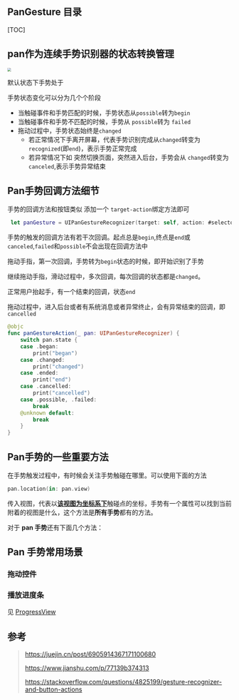 ## PanGesture 目录

[TOC]

## pan作为连续手势识别器的状态转换管理



<img src="https://docs-assets.developer.apple.com/published/7c21d852b9/86fa3739-c97b-44cc-b51d-0215697660b7.png" style="zoom:50%;" />

默认状态下手势处于

手势状态变化可以分为几个个阶段

- 当触碰事件和手势匹配的时候，手势状态从`possible`转为`begin`
- 当触碰事件和手势不匹配的时候，手势从 `possible`转为 `failed`
- 拖动过程中，手势状态始终是`changed`
  - 若正常情况下手离开屏幕，代表手势识别完成从`changed`转变为`recognized`(即`end`)，表示手势正常完成
  - 若异常情况下如 突然切换页面，突然进入后台，手势会从 `changed`转变为 `canceled`,表示手势异常结束



## Pan手势回调方法细节

手势的回调方法和按钮类似 添加一个 `target-action`绑定方法即可

```swift
 let panGesture = UIPanGestureRecognizer(target: self, action: #selector(panGestureAction(_:)))
```

手势的触发的回调方法有若干次回调。起点总是`begin`,终点是`end`或`canceled`,`failed`和`possible`不会出现在回调方法中

拖动手指，第一次回调，手势转为`begin`状态的时候，即开始识别了手势

继续拖动手指，滑动过程中，多次回调，每次回调的状态都是`changed`。

正常用户抬起手，有一个结束的回调，状态`end`

拖动过程中，进入后台或者有系统消息或者异常终止，会有异常结束的回调，即`cancelled`

```swift
@objc
func panGestureAction(_ pan: UIPanGestureRecognizer) {
    switch pan.state {
    case .began:
        print("began")
    case .changed:
        print("changed")
    case .ended:
        print("end")
    case .cancelled:
        print("cancelled")
    case .possible, .failed:
        break
    @unknown default:
        break
    }
}
```

## Pan手势的一些重要方法

在手势触发过程中，有时候会关注手势触碰在哪里。可以使用下面的方法

```swift
pan.location(in: pan.view)
```

传入视图，代表以<u>**该视图为坐标系下**</u>触碰点的坐标，手势有一个属性可以找到当前附着的视图是什么，这个方法是**所有手势**都有的方法。

对于 **pan 手势**还有下面几个方法：



## Pan 手势常用场景

### 拖动控件

### 播放进度条

见 [ProgressView](ProgressView.md)



## 参考

> https://juejin.cn/post/6905914367171100680
>
> https://www.jianshu.com/p/77139b374313
>
> https://stackoverflow.com/questions/4825199/gesture-recognizer-and-button-actions